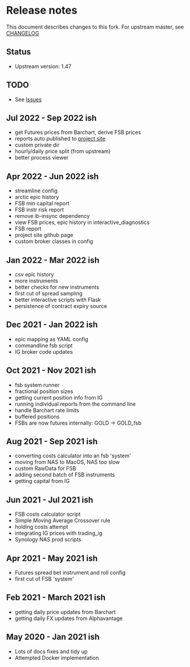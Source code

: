 # Release notes

This document describes changes to this fork. For upstream master, see [CHANGELOG](CHANGELOG.md)

## Status
- Upstream version: 1.47

## TODO
- See [Issues](https://github.com/bug-or-feature/pysystemtrade-fsb/issues)

## Jul 2022 - Sep 2022 ish
- get Futures prices from Barchart, derive FSB prices
- reports auto published to [project site](https://bug-or-feature.github.io/pysystemtrade-fsb/reports/)
- custom private dir
- hourly/daily price split (from upstream)
- better process viewer

## Apr 2022 - Jun 2022 ish
- streamline config
- arctic epic history 
- FSB min capital report
- FSB instr risk report
- remove ib-insync dependency
- view FSB prices, epic history in interactive_diagnostics
- FSB report
- project site github page
- custom broker classes in config

## Jan 2022 - Mar 2022 ish
- csv epic history
- more instruments
- better checks for new instruments
- first cut of spread sampling
- better interactive scripts with Flask
- persistence of contract expiry source

## Dec 2021 - Jan 2022 ish
- epic mapping as YAML config
- commandline fsb script
- IG broker code updates

## Oct 2021 - Nov 2021 ish
- fsb system runner
- fractional position sizes
- getting current position info from IG
- running individual reports from the command line
- handle Barchart rate limits
- buffered positions
- FSBs are now futures internally: GOLD -> GOLD_fsb

## Aug 2021 - Sep 2021 ish
- converting costs calculator into an fsb 'system'
- moving from NAS to MacOS, NAS too slow
- custom RawData for FSB
- adding second batch of FSB instruments
- getting capital from IG

## Jun 2021 - Jul 2021 ish
- FSB costs calculator script 
- Simple Moving Average Crossover rule
- holding costs attempt
- integrating IG prices with trading_ig
- Synology NAS prod scripts 

## Apr 2021 - May 2021 ish
- Futures spread bet instrument and roll config 
- first cut of FSB 'system'

## Feb 2021 - March 2021 ish
- getting daily price updates from Barchart
- getting daily FX updates from Alphavantage

## May 2020 - Jan 2021 ish
- Lots of docs fixes and tidy up
- Attempted Docker implementation
